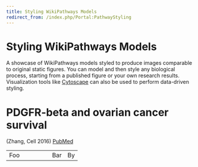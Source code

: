 ```yaml
---
title: Styling WikiPathways Models
redirect_from: /index.php/Portal:PathwayStyling
---
```


<h1>Styling WikiPathways Models
      <a href="https://github.com/wikipathways/wikipathways.github.io/edit/main/styling.md" target="_blank">
        <span title="Edit the Styling WikiPathways Models page" style="color: #666; font-size: 0.8em;">
          <i class="fa fa-pencil"></i>
        </span>
      </a>
    </h1>

A showcase of WikiPathways models styled to produce images comparable to original static figures. You can
model and then style any biological process, starting from a published figure or your own research results.
Visualization tools like [Cytoscape](http://www.cytoscape.org/) can also be used to perform data-driven styling.

# PDGFR-beta and ovarian cancer survival

(Zhang, Cell 2016) [PubMed](http://www.ncbi.nlm.nih.gov/pubmed/27372738)

<table>
  <tr>
    <td rowspan="2" style="width: 60%">
      Foo
    </td>
    <td>
      Bar
    </td>
    <td>
      By
    </td>  
  </tr>
</table>
